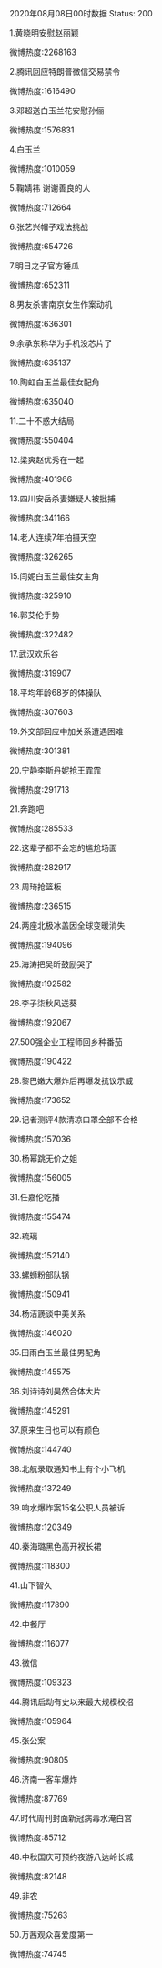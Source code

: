 2020年08月08日00时数据
Status: 200

1.黄晓明安慰赵丽颖

微博热度:2268163

2.腾讯回应特朗普微信交易禁令

微博热度:1616490

3.邓超送白玉兰花安慰孙俪

微博热度:1576831

4.白玉兰

微博热度:1010059

5.鞠婧祎 谢谢善良的人

微博热度:712664

6.张艺兴帽子戏法挑战

微博热度:654726

7.明日之子官方锤瓜

微博热度:652311

8.男友杀害南京女生作案动机

微博热度:636301

9.余承东称华为手机没芯片了

微博热度:635137

10.陶虹白玉兰最佳女配角

微博热度:635040

11.二十不惑大结局

微博热度:550404

12.梁爽赵优秀在一起

微博热度:401966

13.四川安岳杀妻嫌疑人被批捕

微博热度:341166

14.老人连续7年拍摄天空

微博热度:326265

15.闫妮白玉兰最佳女主角

微博热度:325910

16.郭艾伦手势

微博热度:322482

17.武汉欢乐谷

微博热度:319907

18.平均年龄68岁的体操队

微博热度:307603

19.外交部回应中加关系遭遇困难

微博热度:301381

20.宁静李斯丹妮抢王霏霏

微博热度:291713

21.奔跑吧

微博热度:285533

22.这辈子都不会忘的尴尬场面

微博热度:282917

23.周琦抢篮板

微博热度:236515

24.两座北极冰盖因全球变暖消失

微博热度:194096

25.海涛把吴昕鼓励哭了

微博热度:192582

26.李子柒秋风送葵

微博热度:192067

27.500强企业工程师回乡种番茄

微博热度:190422

28.黎巴嫩大爆炸后再爆发抗议示威

微博热度:173652

29.记者测评4款清凉口罩全部不合格

微博热度:157036

30.杨幂跳无价之姐

微博热度:156005

31.任嘉伦吃播

微博热度:155474

32.琉璃

微博热度:152140

33.螺蛳粉部队锅

微博热度:150941

34.杨洁篪谈中美关系

微博热度:146020

35.田雨白玉兰最佳男配角

微博热度:145575

36.刘诗诗刘昊然合体大片

微博热度:145291

37.原来生日也可以有颜色

微博热度:144740

38.北航录取通知书上有个小飞机

微博热度:137249

39.响水爆炸案15名公职人员被诉

微博热度:120349

40.秦海璐黑色高开衩长裙

微博热度:118300

41.山下智久

微博热度:117890

42.中餐厅

微博热度:116077

43.微信

微博热度:109323

44.腾讯启动有史以来最大规模校招

微博热度:105964

45.张公案

微博热度:90805

46.济南一客车爆炸

微博热度:87769

47.时代周刊封面新冠病毒水淹白宫

微博热度:85712

48.中秋国庆可预约夜游八达岭长城

微博热度:82148

49.非农

微博热度:75263

50.万茜观众喜爱度第一

微博热度:74745

